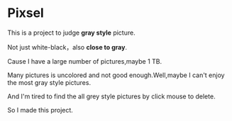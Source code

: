 # Pixsel

This is a project to judge **gray style** picture.

Not just white-black，also **close to gray**.

Cause I have a large number of pictures,maybe 1 TB.

Many pictures is uncolored and not good enough.Well,maybe I can't enjoy the most gray style pictures.

And I'm tired to find the all grey style pictures by click mouse to delete.

So I made this project.
